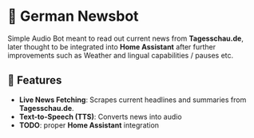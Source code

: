# 📰 German Newsbot

Simple Audio Bot meant to read out current news from **Tagesschau.de**, later thought to be integrated into **Home Assistant** after further improvements such as Weather and lingual capabilities / pauses etc.

## 🚀 Features
- **Live News Fetching**: Scrapes current headlines and summaries from **Tagesschau.de**.
- **Text-to-Speech (TTS)**: Converts news into audio
- **TODO**: proper **Home Assistant** integration